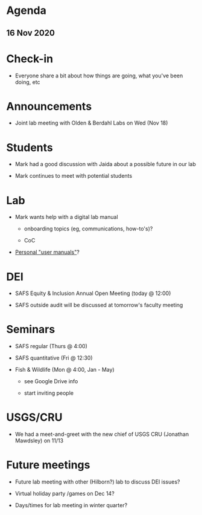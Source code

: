 # Agenda

## 16 Nov 2020


# Check-in

* Everyone share a bit about how things are going, what you've been doing, etc


# Announcements

* Joint lab meeting with Olden & Berdahl Labs on Wed (Nov 18)


# Students

* Mark had a good discussion with Jaida about a possible future in our lab

* Mark continues to meet with potential students


# Lab

* Mark wants help with a digital lab manual

    - onboarding topics (eg, communications, how-to's)?
    
    - CoC
    
* [Personal "user manuals"](https://cassierobinson.medium.com/a-user-manual-for-me-d3a851fbc694)?


# DEI

* SAFS Equity & Inclusion Annual Open Meeting (today @ 12:00)

* SAFS outside audit will be discussed at tomorrow's faculty meeting


# Seminars

* SAFS regular (Thurs @ 4:00)

* SAFS quantitative (Fri @ 12:30)

* Fish & Wildlife (Mon @ 4:00, Jan - May)

    - see Google Drive info
    
    - start inviting people


# USGS/CRU

* We had a meet-and-greet with the new chief of USGS CRU (Jonathan Mawdsley) on 11/13


# Future meetings

* Future lab meeting with other (Hilborn?) lab to discuss DEI issues?

* Virtual holiday party /games on Dec 14?

* Days/times for lab meeting in winter quarter?

